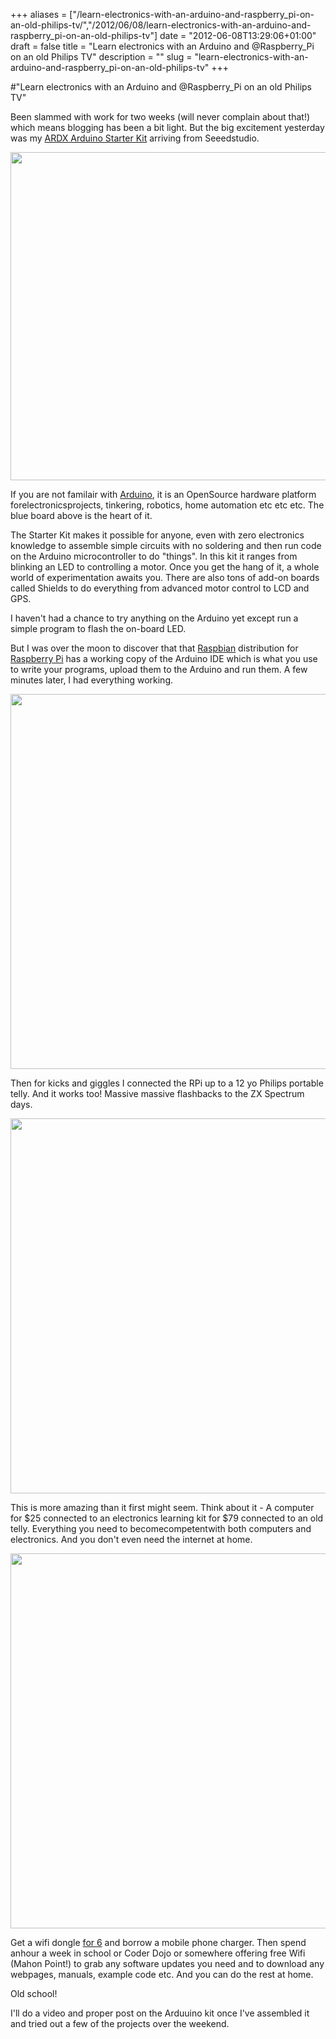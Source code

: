+++
aliases = ["/learn-electronics-with-an-arduino-and-raspberry_pi-on-an-old-philips-tv/","/2012/06/08/learn-electronics-with-an-arduino-and-raspberry_pi-on-an-old-philips-tv"]
date = "2012-06-08T13:29:06+01:00"
draft = false
title = "Learn electronics with an Arduino and @Raspberry_Pi on an old Philips TV"
description = ""
slug = "learn-electronics-with-an-arduino-and-raspberry_pi-on-an-old-philips-tv"
+++

#"Learn electronics with an Arduino and @Raspberry_Pi on an old Philips TV"

Been slammed with work for two weeks (will never complain about that!) which means blogging has been a bit light. But the big excitement yesterday was my <a href="http://www.seeedstudio.com/depot/ardx-the-starter-kit-for-arduino-p-1153.html?cPath=138">ARDX Arduino Starter Kit</a> arriving from Seeedstudio.

<a href="http://www.seeedstudio.com"><img class="alignnone size-full wp-image-747" title="P4113660" src="https://d2j17b10ywb1i7.cloudfront.net/wp-content/uploads/2012/06/P4113660.jpg" alt="" width="700" height="525" /></a>

If you are not familair with <a href="http://arduino.cc">Arduino</a>, it is an OpenSource hardware platform forelectronicsprojects, tinkering, robotics, home automation etc etc etc. The blue board above is the heart of it.

The Starter Kit makes it possible for anyone, even with zero electronics knowledge to assemble simple circuits with no soldering and then run code on the Arduino microcontroller to do "things". In this kit it ranges from blinking an LED to controlling a motor. Once you get the hang of it, a whole world of experimentation awaits you. There are also tons of add-on boards called Shields to do everything from advanced motor control to LCD and GPS.

I haven't had a chance to try anything on the Arduino yet except run a simple program to flash the on-board LED.

But I was over the moon to discover that that <a href="http://www.raspbian.org/">Raspbian</a> distribution for <a href="http://www.raspberrypi.org/">Raspberry Pi</a> has a working copy of the Arduino IDE which is what you use to write your programs, upload them to the Arduino and run them. A few minutes later, I had everything working.

<a href="https://d2j17b10ywb1i7.cloudfront.net/wp-content/uploads/2012/06/rpiardx01.jpg"><img class="alignnone size-full wp-image-748" title="rpiardx01" src="https://d2j17b10ywb1i7.cloudfront.net/wp-content/uploads/2012/06/rpiardx01.jpg" alt="" width="800" height="600" /></a>

Then for kicks and giggles I connected the RPi up to a 12 yo Philips portable telly. And it works too! Massive massive flashbacks to the ZX Spectrum days.

<a href="https://d2j17b10ywb1i7.cloudfront.net/wp-content/uploads/2012/06/rpiardx02.jpg"><img class="alignnone size-full wp-image-749" title="rpiardx02" src="https://d2j17b10ywb1i7.cloudfront.net/wp-content/uploads/2012/06/rpiardx02.jpg" alt="" width="800" height="600" /></a>

This is more amazing than it first might seem. Think about it - A computer for $25 connected to an electronics learning kit for $79 connected to an old telly. Everything you need to becomecompetentwith both computers and electronics. And you don't even need the internet at home.

<a href="https://d2j17b10ywb1i7.cloudfront.net/wp-content/uploads/2012/06/rpiardx03.jpg"><img class="alignnone size-full wp-image-750" title="rpiardx03" src="https://d2j17b10ywb1i7.cloudfront.net/wp-content/uploads/2012/06/rpiardx03.jpg" alt="" width="800" height="600" /></a>

Get a wifi dongle <a href="http://www.dealextreme.com/p/mini-usb-150mbps-802-11b-g-n-wifi-wireless-network-adapter-106094">for 6</a> and borrow a mobile phone charger. Then spend anhour a week in school or Coder Dojo or somewhere offering free Wifi (Mahon Point!) to grab any software updates you need and to download any webpages, manuals, example code etc. And you can do the rest at home.

Old school!

I'll do a video and proper post on the Arduuino kit once I've assembled it and tried out a few of the projects over the weekend.

&nbsp;